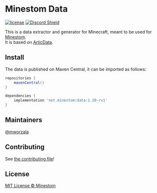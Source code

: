 # Minestom Data

[![license](https://img.shields.io/github/license/Minestom/MinestomDataGenerator.svg)](LICENSE)
[![Discord Shield](https://discordapp.com/api/guilds/706185253441634317/widget.png?style=shield)](https://discord.gg/pkFRvqB)

This is a data extractor and generator for Minecraft, meant to be used for [Minestom](https://github.com/minestom/minestom).  
It is based on [ArticData](https://github.com/Articdive/ArticData).

## Install
The data is published on Maven Central, it can be imported as follows:
```groovy
repositories {
    mavenCentral()
}

dependencies {
    implementation 'net.minestom:data:1.20-rv1'
}
```

## Maintainers
[@mworzala](https://github.com/mworzala)

## Contributing
See [the contributing file](.github/CONTRIBUTING.md)!

## License
[MIT License © Minestom ](LICENSE)
